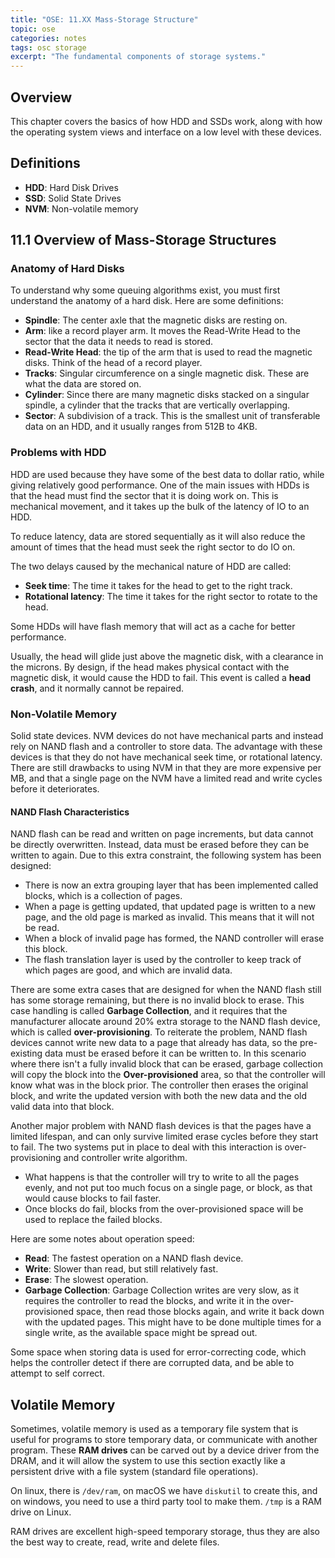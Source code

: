 ```yaml
---
title: "OSE: 11.XX Mass-Storage Structure"
topic: ose
categories: notes
tags: osc storage
excerpt: "The fundamental components of storage systems."
---
```


## Overview

This chapter covers the basics of how HDD and SSDs work, along with how the operating system views and interface on a low level with these devices.

## Definitions

- **HDD**: Hard Disk Drives
- **SSD**: Solid State Drives
- **NVM**: Non-volatile memory

## 11.1 Overview of Mass-Storage Structures

### Anatomy of Hard Disks

To understand why some queuing algorithms exist, you must first understand the anatomy of a hard disk. Here are some definitions:

- **Spindle**: The center axle that the magnetic disks are resting on.
- **Arm**: like a record player arm. It moves the Read-Write Head to the sector that the data it needs to read is stored.
- **Read-Write Head**: the tip of the arm that is used to read the magnetic disks. Think of the head of a record player.
- **Tracks**: Singular circumference on a single magnetic disk. These are what the data are stored on.
- **Cylinder**: Since there are many magnetic disks stacked on a singular spindle, a cylinder that the tracks that are vertically overlapping.
- **Sector**: A subdivision of a track. This is the smallest unit of transferable data on an HDD, and it usually ranges from 512B to 4KB.

### Problems with HDD

HDD are used because they have some of the best data to dollar ratio, while giving relatively good performance. One of the main issues with HDDs is that the head must find the sector that it is doing work on. This is mechanical movement, and it takes up the bulk of the latency of IO to an HDD.

To reduce latency, data are stored sequentially as it will also reduce the amount of times that the head must seek the right sector to do IO on.

The two delays caused by the mechanical nature of HDD are called:

- **Seek time**: The time it takes for the head to get to the right track.
- **Rotational latency**: The time it takes for the right sector to rotate to the head.

Some HDDs will have flash memory that will act as a cache for better performance.

Usually, the head will glide just above the magnetic disk, with a clearance in the microns. By design, if the head makes physical contact with the magnetic disk, it would cause the HDD to fail. This event is called a **head crash**, and it normally cannot be repaired.

### Non-Volatile Memory

Solid state devices. NVM devices do not have mechanical parts and instead rely on NAND flash and a controller to store data. The advantage with these devices is that they do not have mechanical seek time, or rotational latency. There are still drawbacks to using NVM in that they are more expensive per MB, and that a single page on the NVM have a limited read and write cycles before it deteriorates.

#### NAND Flash Characteristics

NAND flash can be read and written on page increments, but data cannot be directly overwritten. Instead, data must be erased before they can be written to again. Due to this extra constraint, the following system has been designed:

- There is now an extra grouping layer that has been implemented called blocks, which is a collection of pages.
- When a page is getting updated, that updated page is written to a new page, and the old page is marked as invalid. This means that it will not be read.
- When a block of invalid page has formed, the NAND controller will erase this block.
- The flash translation layer is used by the controller to keep track of which pages are good, and which are invalid data.

There are some extra cases that are designed for when the NAND flash still has some storage remaining, but there is no invalid block to erase. This case handling is called **Garbage Collection**, and it requires that the manufacturer allocate around 20% extra storage to the NAND flash device, which is called **over-provisioning**. To reiterate the problem, NAND flash devices cannot write new data to a page that already has data, so the pre-existing data must be erased before it can be written to. In this scenario where there isn't a fully invalid block that can be erased, garbage collection will copy the block into the **Over-provisioned** area, so that the controller will know what was in the block prior. The controller then erases the original block, and write the updated version with both the new data and the old valid data into that block.

Another major problem with NAND flash devices is that the pages have a limited lifespan, and can only survive limited erase cycles before they start to fail. The two systems put in place to deal with this interaction is over-provisioning and controller write algorithm.

- What happens is that the controller will try to write to all the pages evenly, and not put too much focus on a single page, or block, as that would cause blocks to fail faster.
- Once blocks do fail, blocks from the over-provisioned space will be used to replace the failed blocks.

Here are some notes about operation speed:

- **Read**: The fastest operation on a NAND flash device.
- **Write**: Slower than read, but still relatively fast.
- **Erase**: The slowest operation.
- **Garbage Collection**: Garbage Collection writes are very slow, as it requires the controller to read the blocks, and write it in the over-provisioned space, then read those blocks again, and write it back down with the updated pages. This might have to be done multiple times for a single write, as the available space might be spread out.

Some space when storing data is used for error-correcting code, which helps the controller detect if there are corrupted data, and be able to attempt to self correct.

## Volatile Memory

Sometimes, volatile memory is used as a temporary file system that is useful for programs to store temporary data, or communicate with another program. These **RAM drives** can be carved out by a device driver from the DRAM, and it will allow the system to use this section exactly like a persistent drive with a file system (standard file operations).

On linux, there is `/dev/ram`, on macOS we have `diskutil` to create this, and on windows, you need to use a third party tool to make them. `/tmp` is a RAM drive on Linux.

RAM drives are excellent high-speed temporary storage, thus they are also the best way to create, read, write and delete files.
